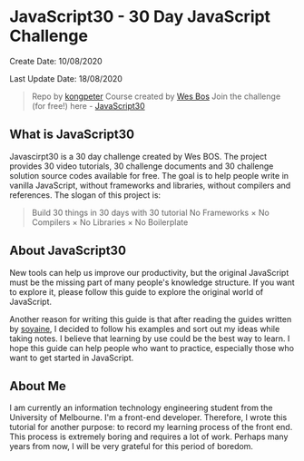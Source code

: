 # JavaScript30 - 30 Day JavaScript Challenge

Create Date: 10/08/2020

Last Update Date: 18/08/2020

> Repo by [kongpeter](github.com/kongpeter)
>Course created by [Wes Bos](https://github.com/wesbos)
> Join the challenge (for free!) here - [JavaScript30](https://javascript30.com)


## What is JavaScript30
Javascirpt30 is a 30 day challenge created by Wes BOS. The project provides 30 video tutorials, 30 challenge documents and 30 challenge solution source codes available for free. The goal is to help people write in vanilla JavaScript, without frameworks and libraries, without compilers and references.
The slogan of this project is:
> Build 30 things in 30 days with 30  tutorial
> No Frameworks × No Compilers × No Libraries × No Boilerplate




## About JavaScript30
New tools can help us improve our productivity, but the original JavaScript must be the missing part of many people's knowledge structure. If you want to explore it, please follow this guide to explore the original world of JavaScript.

Another reason for writing this guide is that after reading the guides written by [soyaine](https://github.com/soyaine), I decided to follow his examples and sort out my ideas while taking notes. I believe that learning by use could be the best way to learn. I hope this guide can help people who want to practice, especially those who want to get started in JavaScript.



## About Me
I am currently an information technology engineering student from the University of Melbourne. I'm a front-end developer. Therefore, I wrote this tutorial for another purpose: to record my learning process of the front end. This process is extremely boring and requires a lot of work. Perhaps many years from now, I will be very grateful for this period of boredom.

